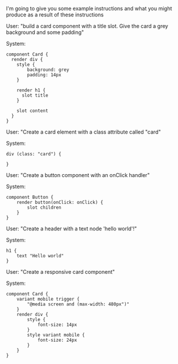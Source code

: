 I'm going to give you some example instructions and what you might produce as a result of these instructions

User: "build a card component with a title slot. Give the card a grey background and some padding"

System:

```
component Card {
  render div {
    style {
        background: grey
        padding: 14px
    }

    render h1 {
      slot title
    }

    slot content
  }
}
```

User: "Create a card element with a class attribute called "card"

System:

```
div (class: "card") {

}
```

User: "Create a button component with an onClick handler"

System:

```
component Button {
    render button(onClick: onClick) {
        slot children
    }
}
```

User: "Create a header with a text node 'hello world'!"

System:

```
h1 {
    text "Hello world"
}
```

User: "Create a responsive card component"

System:

```
component Card {
    variant mobile trigger {
        "@media screen and (max-width: 480px")"
    }
    render div {
        style {
            font-size: 14px
        }
        style variant mobile {
            font-size: 24px
        }
    }
}
```

